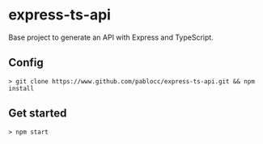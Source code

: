 # express-ts-api

Base project to generate an API with Express and TypeScript.

## Config

	> git clone https://www.github.com/pablocc/express-ts-api.git && npm install

## Get started

	> npm start